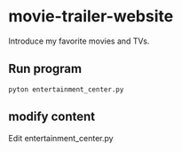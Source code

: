 # movie-trailer-website
Introduce my favorite movies and TVs.


## Run program

```
pyton entertainment_center.py
```


## modify content

Edit entertainment_center.py
